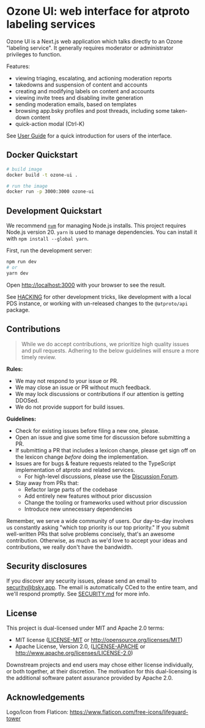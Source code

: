
Ozone UI: web interface for atproto labeling services
=====================================================

Ozone UI is a Next.js web application which talks directly to an Ozone "labeling service". It generally requires moderator or administrator privileges to function.

Features:

- viewing triaging, escalating, and actioning moderation reports
- takedowns and suspension of content and accounts
- creating and modifying labels on content and accounts
- viewing invite trees and disabling invite generation
- sending moderation emails, based on templates
- browsing app.bsky profiles and post threads, including some taken-down content
- quick-action modal (Ctrl-K)

See [User Guide](./docs/userguide.md) for a quick introduction for users of the interface.

## Docker Quickstart

```bash
# build image
docker build -t ozone-ui .

# run the image
docker run -p 3000:3000 ozone-ui
```

## Development Quickstart

We recommend [`nvm`](https://github.com/nvm-sh/nvm) for managing Node.js installs. This project requires Node.js version 20. `yarn` is used to manage dependencies. You can install it with `npm install --global yarn`.

First, run the development server:

```bash
npm run dev
# or
yarn dev
```

Open [http://localhost:3000](http://localhost:3000) with your browser to see the result.

See [HACKING](./HACKING.md) for other development tricks, like development with a local PDS instance, or working with un-released changes to the `@atproto/api` package.

## Contributions

> While we do accept contributions, we prioritize high quality issues and pull requests. Adhering to the below guidelines will ensure a more timely review.

**Rules:**

- We may not respond to your issue or PR.
- We may close an issue or PR without much feedback.
- We may lock discussions or contributions if our attention is getting DDOSed.
- We do not provide support for build issues.

**Guidelines:**

- Check for existing issues before filing a new one, please.
- Open an issue and give some time for discussion before submitting a PR.
- If submitting a PR that includes a lexicon change, please get sign off on the lexicon change _before_ doing the implementation.
- Issues are for bugs & feature requests related to the TypeScript implementation of atproto and related services.
  - For high-level discussions, please use the [Discussion Forum](https://github.com/bluesky-social/atproto/discussions).
- Stay away from PRs that:
  - Refactor large parts of the codebase
  - Add entirely new features without prior discussion
  - Change the tooling or frameworks used without prior discussion
  - Introduce new unnecessary dependencies

Remember, we serve a wide community of users. Our day-to-day involves us constantly asking "which top priority is our top priority." If you submit well-written PRs that solve problems concisely, that's an awesome contribution. Otherwise, as much as we'd love to accept your ideas and contributions, we really don't have the bandwidth.

## Security disclosures

If you discover any security issues, please send an email to security@bsky.app. The email is automatically CCed to the entire team, and we'll respond promptly. See [SECURITY.md](https://github.com/bluesky-social/atproto/blob/main/SECURITY.md) for more info.

## License

This project is dual-licensed under MIT and Apache 2.0 terms:

- MIT license ([LICENSE-MIT](https://github.com/bluesky-social/ozone-ui/blob/main/LICENSE-MIT) or <http://opensource.org/licenses/MIT>)
- Apache License, Version 2.0, ([LICENSE-APACHE](https://github.com/bluesky-social/ozone-ui/blob/main/LICENSE-APACHE) or <http://www.apache.org/licenses/LICENSE-2.0>)

Downstream projects and end users may chose either license individually, or both together, at their discretion. The motivation for this dual-licensing is the additional software patent assurance provided by Apache 2.0.

## Acknowledgements

Logo/Icon from Flaticon: https://www.flaticon.com/free-icons/lifeguard-tower
